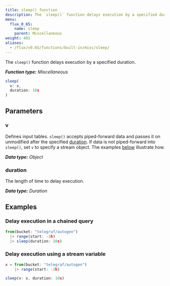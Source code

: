 ```yaml
---
title: sleep() function
description: The `sleep()` function delays execution by a specified duration.
menu:
  flux_0_65:
    name: sleep
    parent: Miscellaneous
weight: 401
aliases:
  - /flux/v0.65/functions/built-in/misc/sleep/
---
```


The `sleep()` function delays execution by a specified duration.

_**Function type:** Miscellaneous_

```js
sleep(
  v: x,
  duration: 10s
)
```

## Parameters

### v
Defines input tables.
`sleep()` accepts piped-forward data and passes it on unmodified after the
specified [duration](#duration).
If data is not piped-forward into `sleep()`, set `v` to specify a stream object.
The examples [below](#examples) illustrate how.

_**Data type:** Object_

### duration
The length of time to delay execution.

_**Data type:** Duration_

## Examples

### Delay execution in a chained query
```js
from(bucket: "telegraf/autogen")
  |> range(start: -1h)
  |> sleep(duration: 10s)
```

### Delay execution using a stream variable
```js
x = from(bucket: "telegraf/autogen")
    |> range(start: -1h)

sleep(v: x, duration: 10s)
```
